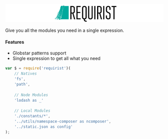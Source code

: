 ![YSON](logo.png?raw=true "YSON")

Give you all the modules you need in a single expression.

#### Features
* Globstar patterns support
* Single expression to get all what you need

```javascript
var $ = require('requirist')(
    // Natives
    'fs',
    'path',
    
    // Node Modules
    'lodash as _'
    
    // Local Modules
    './constants/*',
    '../utils/namespace-composer as ncomposer',
    '../static.json as config'
);
```